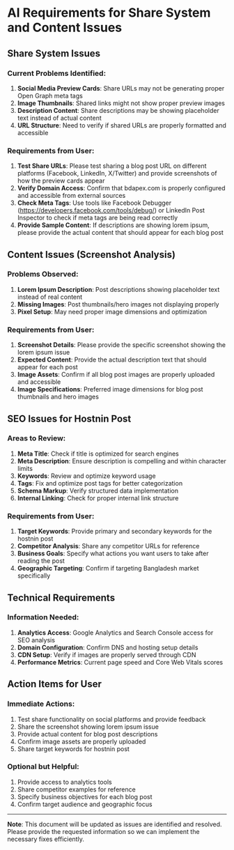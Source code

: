 # AI Requirements for Share System and Content Issues

## Share System Issues

### Current Problems Identified:
1. **Social Media Preview Cards**: Share URLs may not be generating proper Open Graph meta tags
2. **Image Thumbnails**: Shared links might not show proper preview images
3. **Description Content**: Share descriptions may be showing placeholder text instead of actual content
4. **URL Structure**: Need to verify if shared URLs are properly formatted and accessible

### Requirements from User:
1. **Test Share URLs**: Please test sharing a blog post URL on different platforms (Facebook, LinkedIn, X/Twitter) and provide screenshots of how the preview cards appear
2. **Verify Domain Access**: Confirm that bdapex.com is properly configured and accessible from external sources
3. **Check Meta Tags**: Use tools like Facebook Debugger (https://developers.facebook.com/tools/debug/) or LinkedIn Post Inspector to check if meta tags are being read correctly
4. **Provide Sample Content**: If descriptions are showing lorem ipsum, please provide the actual content that should appear for each blog post

## Content Issues (Screenshot Analysis)

### Problems Observed:
1. **Lorem Ipsum Description**: Post descriptions showing placeholder text instead of real content
2. **Missing Images**: Post thumbnails/hero images not displaying properly
3. **Pixel Setup**: May need proper image dimensions and optimization

### Requirements from User:
1. **Screenshot Details**: Please provide the specific screenshot showing the lorem ipsum issue
2. **Expected Content**: Provide the actual description text that should appear for each post
3. **Image Assets**: Confirm if all blog post images are properly uploaded and accessible
4. **Image Specifications**: Preferred image dimensions for blog post thumbnails and hero images

## SEO Issues for Hostnin Post

### Areas to Review:
1. **Meta Title**: Check if title is optimized for search engines
2. **Meta Description**: Ensure description is compelling and within character limits
3. **Keywords**: Review and optimize keyword usage
4. **Tags**: Fix and optimize post tags for better categorization
5. **Schema Markup**: Verify structured data implementation
6. **Internal Linking**: Check for proper internal link structure

### Requirements from User:
1. **Target Keywords**: Provide primary and secondary keywords for the hostnin post
2. **Competitor Analysis**: Share any competitor URLs for reference
3. **Business Goals**: Specify what actions you want users to take after reading the post
4. **Geographic Targeting**: Confirm if targeting Bangladesh market specifically

## Technical Requirements

### Information Needed:
1. **Analytics Access**: Google Analytics and Search Console access for SEO analysis
2. **Domain Configuration**: Confirm DNS and hosting setup details
3. **CDN Setup**: Verify if images are properly served through CDN
4. **Performance Metrics**: Current page speed and Core Web Vitals scores

## Action Items for User

### Immediate Actions:
1. Test share functionality on social platforms and provide feedback
2. Share the screenshot showing lorem ipsum issue
3. Provide actual content for blog post descriptions
4. Confirm image assets are properly uploaded
5. Share target keywords for hostnin post

### Optional but Helpful:
1. Provide access to analytics tools
2. Share competitor examples for reference
3. Specify business objectives for each blog post
4. Confirm target audience and geographic focus

---

**Note**: This document will be updated as issues are identified and resolved. Please provide the requested information so we can implement the necessary fixes efficiently.
